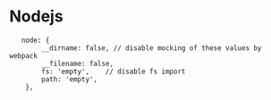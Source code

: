 # Nodejs

       node: {     
            __dirname: false, // disable mocking of these values by webpack
            __filename: false,
            fs: 'empty',    // disable fs import
            path: 'empty',
        },
     